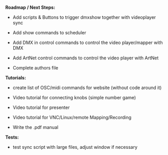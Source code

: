 **Roadmap / Next Steps:** <p/>

- Add scripts & Buttons to trigger dmxshow together with videoplayer sync
- Add show commands to scheduler

- Add DMX in control commands to control the video player/mapper with DMX
- Add ArtNet control commands to control the video player with ArtNet

- Complete authors file


**Tutorials:** <p/>

- create list of OSC/midi commands for website (without code around it)

- Video tutorial for connecting knobs (simple number game)
- Video tutorial for presenter
- Video tutorial for VNC/Linux/remote Mapping/Recording

- Write the .pdf manual


**Tests:** <p/>

- test sync script with large files, adjust window if necessary
